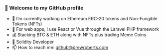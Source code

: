 ### 👋 Welcome to my GitHub profile

<!--
**drewroberts/drewroberts** is a ✨ _special_ ✨ repository because its `README.md` (this file) appears on your GitHub profile.
-->

- 🔭 I’m currently working on Ethereum ERC-20 tokens and Non-Fungible Tokens (NFTs)
- 🌱 For web apps, I use React or Vue through the Laravel PHP framework
- 💰 Stacking BTC & ETH along with NFTs plus trading Meme Coins
- 💸 Solidity Developer
- 📫 How to reach me: github@drewroberts.com
